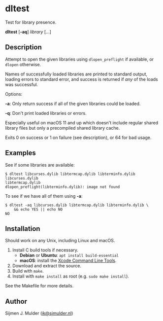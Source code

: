 dltest
=====
Test for library presence.

**dltest** [**-aq**] *library* [...]

Description
-----------
Attempt to open the given libraries using `dlopen_preflight` if
available, or `dlopen` otherwise.

Names of successfully loaded libraries are printed to standard output,
loading errors to standard error, and success is returned if *any* of the
loads was successful.

Options:

**-a**: Only return success if all of the given libraries could be
loaded.

**-q**: Don't print loaded libraries or errors.

Especially useful on macOS 11 and up which doesn't include regular shared
library files but only a precompiled shared library cache.

Exits 0 on success or 1 on failure (see description), or 64 for bad
usage.

Examples
--------
See if some libraries are available:

    $ dltest libcurses.dylib libtermcap.dylib libterminfo.dylib
    libcurses.dylib
    libtermcap.dylib
    dlopen_preflight(libterminfo.dylib): image not found

To see if we have all of them using **-a**:

    $ dltest -aq libcurses.dylib libtermcap.dylib libterminfo.dylib \
        && echo YES || echo NO
    NO

Installation
------------
Should work on any Unix, including Linux and macOS.

 1. Install C build tools if necessary.
     - **Debian** or **Ubuntu**: `apt install build-essential`
     - **macOS**: install the [Xcode Command Line Tools](
       https://developer.apple.com/xcode/resources/).
 2. Download and extract the source.
 3. Build with `make`.
 4. Install with `make install` as root (e.g. `sudo make install`).

See the Makefile for more details.

Author
------
Sijmen J. Mulder (<ik@sjmulder.nl>)
